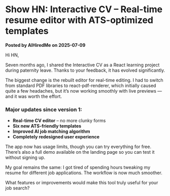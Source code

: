 # Show HN: Interactive CV – Real-time resume editor with ATS-optimized templates

**Posted by AIHiredMe on 2025-07-09**

Hi HN,

Seven months ago, I shared the Interactive CV as a React learning project during paternity leave. Thanks to your feedback, it has evolved significantly.

The biggest change is the rebuilt editor for real-time editing. I had to switch from standard PDF libraries to react-pdf-renderer, which initially caused quite a few headaches, but it’s now working smoothly with live previews — and it was worth the effort.

### Major updates since version 1:
- **Real-time CV editor** – no more clunky forms
- **Six new ATS-friendly templates**
- **Improved AI job matching algorithm**
- **Completely redesigned user experience**

The app now has usage limits, though you can try everything for free. There’s also a full demo available on the landing page so you can test it without signing up.

My goal remains the same: I got tired of spending hours tweaking my resume for different job applications. The workflow is now much smoother.

What features or improvements would make this tool truly useful for your job search?